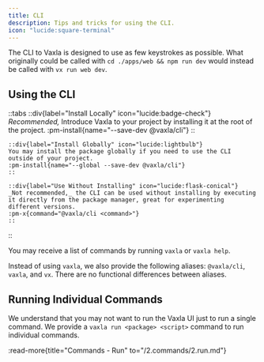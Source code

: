 ```yaml
---
title: CLI
description: Tips and tricks for using the CLI.
icon: "lucide:square-terminal"
---
```


The CLI to Vaxla is designed to use as few keystrokes as possible. What originally could be called with `cd ./apps/web && npm run dev` would instead be called with `vx run web dev`.

## Using the CLI

::tabs
	::div{label="Install Locally" icon="lucide:badge-check"}
	_Recommended,_ Introduce Vaxla to your project by installing it at the root of the project.
	:pm-install{name="--save-dev @vaxla/cli"}
	::

	::div{label="Install Globally" icon="lucide:lightbulb"}
	You may install the package globally if you need to use the CLI outside of your project.
	:pm-install{name="--global --save-dev @vaxla/cli"}
	::

	::div{label="Use Without Installing" icon="lucide:flask-conical"}
	_Not recommended,_ the CLI can be used without installing by executing it directly from the package manager, great for experimenting different versions.
	:pm-x{command="@vaxla/cli <command>"}
	::
::

You may receive a list of commands by running `vaxla` or `vaxla help`.

Instead of using `vaxla`, we also provide the following aliases: `@vaxla/cli`, `vaxla`, and `vx`. There are no functional differences between aliases.

## Running Individual Commands

We understand that you may not want to run the Vaxla UI just to run a single command. We provide a `vaxla run <package> <script>` command to run individual commands.

:read-more{title="Commands - Run" to="/2.commands/2.run.md"}